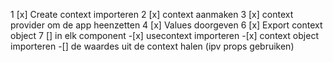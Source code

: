 1 [x] Create context importeren
2 [x] context aanmaken
3 [x] context provider om de app heenzetten
4 [x] Values doorgeven
6 [x] Export context object
7 [] in elk component
    -[x] usecontext importeren
    -[x] context object importeren
    -[] de waardes uit de context halen (ipv props gebruiken)